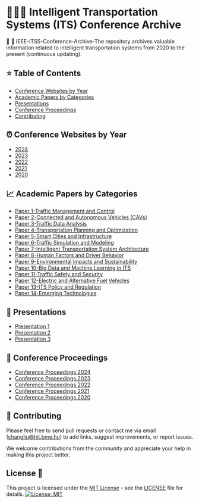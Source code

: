 # 🚙:fire:👋 Intelligent Transportation Systems (ITS) Conference Archive 

 :raising_hand: 🚙 IEEE-ITSS-Conference-Archive-The repository archives valuable information related to intelligent transportation systems from 2020 to the present (continuous updating).




## :star: Table of Contents

- [Conference Websites by Year](#conference-websites-by-year)
- [Academic Papers by Categories ](#academic-papers-by-categories)
- [Presentations](#presentations)
- [Conference Proceedings](#conference-proceedings)
- [Contributing](#contributing)

## :alarm_clock: Conference Websites by Year

- [2024](conference-2024/)
- [2023](conference-2023/)
- [2022](conference-2022/)
- [2021](conference-2021/)
- [2020](conference-2020/)


## :chart_with_upwards_trend: Academic Papers by Categories 

- [Paper 1-Traffic Management and Control](papers/paper1.pdf)
- [Paper 2-Connected and Autonomous Vehicles (CAVs)](papers/paper2.pdf)
- [Paper 3-Traffic Data Analysis](papers/paper3.pdf)
- [Paper 4-Transportation Planning and Optimization](papers/paper4.pdf)
- [Paper 5-Smart Cities and Infrastructure](papers/paper5.pdf)
- [Paper 6-Traffic Simulation and Modeling](papers/paper6.pdf)
- [Paper 7-Intelligent Transportation System Architecture](papers/paper7.pdf)
- [Paper 8-Human Factors and Driver Behavior](papers/paper8.pdf)
- [Paper 9-Environmental Impacts and Sustainability](papers/paper9.pdf)
- [Paper 10-Big Data and Machine Learning in ITS](papers/paper10.pdf)
- [Paper 11-Traffic Safety and Security](papers/paper11.pdf)
- [Paper 12-Electric and Alternative Fuel Vehicles](papers/paper12.pdf)
- [Paper 13-ITS Policy and Regulation](papers/paper13.pdf)
- [Paper 14-Emerging Technologies](papers/paper14.pdf)


##  :raising_hand: Presentations

- [Presentation 1](presentations/presentation1.pdf)
- [Presentation 2](presentations/presentation2.pdf)
- [Presentation 3](presentations/presentation3.pdf)

##  :book:  Conference Proceedings

- [Conference Proceedings 2024](proceedings/conference-proceedings-2024)
- [Conference Proceedings 2023](proceedings/conference-proceedings-2023)
- [Conference Proceedings 2022](proceedings/conference-proceedings-2022)
- [Conference Proceedings 2021](proceedings/conference-proceedings-2021)
- [Conference Proceedings 2020](proceedings/conference-proceedings-2020)


## :two_men_holding_hands: Contributing

Please feel free to send pull requests or contact me via email (changliu@hit.bme.hu) to add links, suggest improvements, or report issues.

We welcome contributions from the community and appreciate your help in making this project better.


## License 🌱

This project is licensed under the [MIT License](LICENSE) - see the [LICENSE](LICENSE) file for details.
[![License: MIT](https://img.shields.io/badge/License-MIT-yellow.svg)](https://opensource.org/licenses/MIT)




